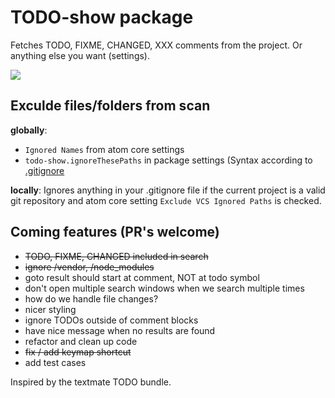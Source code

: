 # TODO-show package

Fetches TODO, FIXME, CHANGED, XXX comments from the project. Or anything else you want (settings).

![](https://raw.github.com/jamischarles/atom-todo-show/master/screenshots/preview.png)

## Exculde files/folders from scan
__globally__:
- `Ignored Names` from atom core settings
- `todo-show.ignoreThesePaths` in package settings (Syntax according to [.gitignore](http://git-scm.com/docs/gitignore)

__locally__: Ignores anything in your .gitignore file if the current project is a valid git repository and atom core setting `Exclude VCS Ignored Paths` is checked.

## Coming features (PR's welcome)
- ~~TODO, FIXME, CHANGED included in search~~
- ~~ignore /vendor, /node_modules~~
- goto result should start at comment, NOT at todo symbol
- don't open multiple search windows when we search multiple times
- how do we handle file changes?
- nicer styling
- ignore TODOs outside of comment blocks
- have nice message when no results are found
- refactor and clean up code
- ~~fix / add keymap shortcut~~
- add test cases

Inspired by the textmate TODO bundle.
